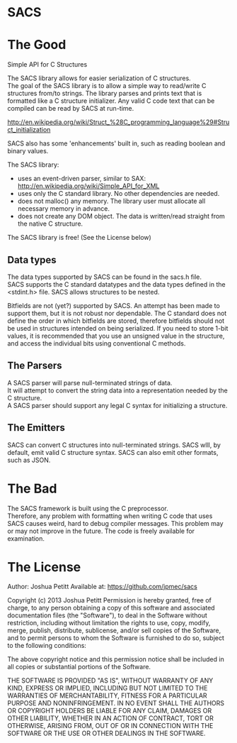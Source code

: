 SACS
====

The Good
========

Simple API for C Structures

The SACS library allows for easier serialization of C structures.  
The goal of the SACS library is to allow a simple way to read/write C structures from/to strings.
The library parses and prints text that is formatted like a C structure initializer.
Any valid C code text that can be compiled can be read by SACS at run-time.
 
 http://en.wikipedia.org/wiki/Struct_%28C_programming_language%29#Struct_initialization

SACS also has some 'enhancements' built in, such as reading boolean and binary values. 
 
The SACS library:

*   uses an event-driven parser, similar to SAX: http://en.wikipedia.org/wiki/Simple_API_for_XML
*   uses only the C standard library.  No other dependencies are needed.
*   does not malloc() any memory.  The library user must allocate all necessary memory in advance.
*   does not create any DOM object.  The data is written/read straight from the native C structure.

The SACS library is free! (See the License below)

Data types
----------
The data types supported by SACS can be found in the sacs.h file.  
SACS supports the C standard datatypes and the data types defined in the <stdint.h> file.
SACS allows structures to be nested.

Bitfields are not (yet?) supported by SACS.  An attempt has been made to support them, but it is not robust nor dependable.
The C standard does not define the order in which bitfields are stored,
therefore bitfields should not be used in structures intended on being serialized.
If you need to store 1-bit values, it is recommended that you use an unsigned value in the structure,
and access the individual bits using conventional C methods.


The Parsers
----------
A SACS parser will parse null-terminated strings of data.  
It will attempt to convert the string data into a representation needed by the C structure.  
A SACS parser should support any legal C syntax for initializing a structure.


The Emitters
------------
SACS can convert C structures into null-terminated strings.
SACS wlll, by default, emit valid C structure syntax.
SACS can also emit other formats, such as JSON.




The Bad
=======
The SACS framework is built using the C preprocessor.  
Therefore, any problem with formatting when writing C code that uses SACS causes weird, hard to debug compiler messages.
This problem may or may not improve in the future.  The code is freely available for examination.




The License
===========

Author: Joshua Petitt
Available at: https://github.com/jpmec/sacs
 
 
Copyright (c) 2013 Joshua Petitt
Permission is hereby granted, free of charge, to any person obtaining a copy of this software and associated documentation files (the "Software"),
to deal in the Software without restriction, including without limitation the rights to use, copy, modify, merge, publish, distribute, sublicense, and/or sell copies of the Software,
and to permit persons to whom the Software is furnished to do so, subject to the following conditions:
 
The above copyright notice and this permission notice shall be included in all copies or substantial portions of the Software.
 
THE SOFTWARE IS PROVIDED "AS IS", WITHOUT WARRANTY OF ANY KIND, EXPRESS OR IMPLIED,
INCLUDING BUT NOT LIMITED TO THE WARRANTIES OF MERCHANTABILITY, FITNESS FOR A PARTICULAR PURPOSE AND NONINFRINGEMENT.
IN NO EVENT SHALL THE AUTHORS OR COPYRIGHT HOLDERS BE LIABLE FOR ANY CLAIM, DAMAGES OR OTHER LIABILITY,
WHETHER IN AN ACTION OF CONTRACT, TORT OR OTHERWISE, ARISING FROM, OUT OF OR IN CONNECTION WITH THE SOFTWARE OR THE USE OR OTHER DEALINGS IN THE SOFTWARE.
